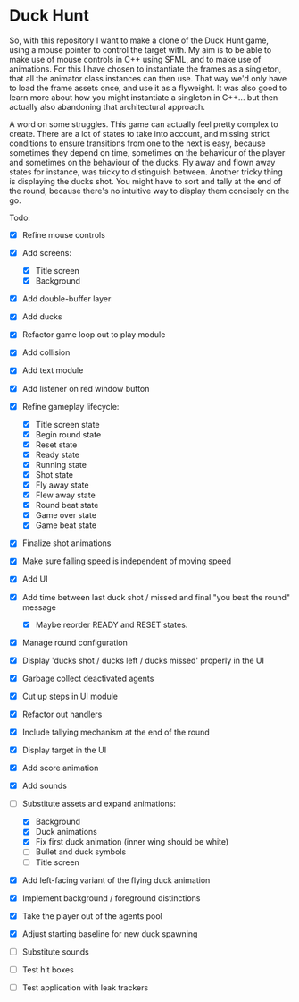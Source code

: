 # Duck Hunt

So, with this repository I want to make a clone of the Duck Hunt game, using a mouse pointer to control the target with. My aim is to be able to make use of mouse controls in C++ using SFML, and to make use of animations. For this I have chosen to instantiate the frames as a singleton, that all the animator class instances can then use. That way we'd only have to load the frame assets once, and use it as a flyweight. It was also good to learn more about how you might instantiate a singleton in C++... but then actually also abandoning that architectural approach.

A word on some struggles. This game can actually feel pretty complex to create. There are a lot of states to take into account, and missing strict conditions to ensure transitions from one to the next is easy, because sometimes they depend on time, sometimes on the behaviour of the player and sometimes on the behaviour of the ducks. Fly away and flown away states for instance, was tricky to distinguish between. Another tricky thing is displaying the ducks shot. You might have to sort and tally at the end of the round, because there's no intuitive way to display them concisely on the go.

Todo:
- [x] Refine mouse controls
- [x] Add screens:
    - [x] Title screen
    - [x] Background
- [x] Add double-buffer layer
- [x] Add ducks
- [x] Refactor game loop out to play module
- [x] Add collision
- [x] Add text module
- [x] Add listener on red window button
- [x] Refine gameplay lifecycle:
    - [x] Title screen state
    - [x] Begin round state
    - [x] Reset state
    - [x] Ready state
    - [x] Running state
    - [x] Shot state
    - [x] Fly away state
    - [x] Flew away state
    - [x] Round beat state
    - [x] Game over state
    - [x] Game beat state
- [x] Finalize shot animations
- [x] Make sure falling speed is independent of moving speed
- [x] Add UI
- [x] Add time between last duck shot / missed and final "you beat the round" message
    -  [x] Maybe reorder READY and RESET states.
- [x] Manage round configuration
- [x] Display 'ducks shot / ducks left / ducks missed' properly in the UI
- [x] Garbage collect deactivated agents
- [x] Cut up steps in UI module
- [x] Refactor out handlers
- [x] Include tallying mechanism at the end of the round
- [x] Display target in the UI
- [x] Add score animation
- [x] Add sounds
- [ ] Substitute assets and expand animations:
    - [x] Background
    - [x] Duck animations
    - [x] Fix first duck animation (inner wing should be white)
    - [ ] Bullet and duck symbols
    - [ ] Title screen
- [x] Add left-facing variant of the flying duck animation
- [x] Implement background / foreground distinctions
- [x] Take the player out of the agents pool
- [x] Adjust starting baseline for new duck spawning
- [ ] Substitute sounds
- [ ] Test hit boxes
- [ ] Test application with leak trackers

